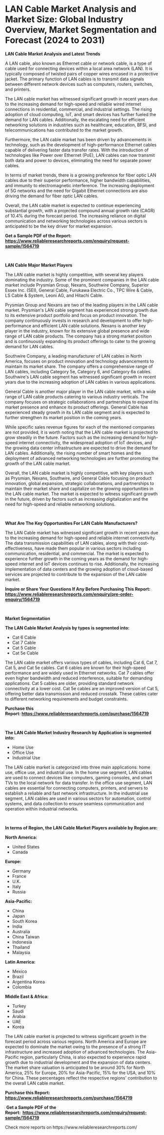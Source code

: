 <p><h1>LAN Cable Market Analysis and Market Size: Global Industry Overview, Market Segmentation and Forecast (2024 to 2031)</h1></p><p><strong>LAN Cable Market Analysis and Latest Trends</strong></p>
<p><p>A LAN cable, also known as Ethernet cable or network cable, is a type of cable used for connecting devices within a local area network (LAN). It is typically composed of twisted pairs of copper wires encased in a protective jacket. The primary function of LAN cables is to transmit data signals between different network devices such as computers, routers, switches, and printers.</p><p>The LAN cable market has witnessed significant growth in recent years due to the increasing demand for high-speed and reliable wired internet connections in residential, commercial, and industrial settings. The rising adoption of cloud computing, IoT, and smart devices has further fueled the demand for LAN cables. Additionally, the escalating need for efficient networking solutions in industries such as healthcare, education, BFSI, and telecommunications has contributed to the market growth.</p><p>Furthermore, the LAN cable market has been driven by advancements in technology, such as the development of high-performance Ethernet cables capable of delivering faster data transfer rates. With the introduction of technologies like Power over Ethernet (PoE), LAN cables can now transmit both data and power to devices, eliminating the need for separate power cables.</p><p>In terms of market trends, there is a growing preference for fiber optic LAN cables due to their superior performance, higher bandwidth capabilities, and immunity to electromagnetic interference. The increasing deployment of 5G networks and the need for Gigabit Ethernet connections are also driving the demand for fiber optic LAN cables.</p><p>Overall, the LAN cable market is expected to continue experiencing substantial growth, with a projected compound annual growth rate (CAGR) of 10.4% during the forecast period. The increasing reliance on digital communication and networking technologies across various sectors is anticipated to be the key driver for market expansion.</p></p>
<p><strong>Get a Sample PDF of the Report:&nbsp; <a href="https://www.reliableresearchreports.com/enquiry/request-sample/1564719">https://www.reliableresearchreports.com/enquiry/request-sample/1564719</a></strong></p>
<p>&nbsp;</p>
<p><strong>LAN Cable Major Market Players</strong></p>
<p><p>The LAN cable market is highly competitive, with several key players dominating the industry. Some of the prominent companies in the LAN cable market include Prysmian Group, Nexans, Southwire Company, Superior Essex Inc. (SEI), General Cable, Furukawa Electric Co., TPC Wire & Cable, LS Cable & System, Leoni AG, and Hitachi Cable.</p><p>Prysmian Group and Nexans are two of the leading players in the LAN cable market. Prysmian's LAN cable segment has experienced strong growth due to its extensive product portfolio and focus on product innovation. The company continuously invests in research and development to offer high-performance and efficient LAN cable solutions. Nexans is another key player in the industry, known for its extensive global presence and wide range of LAN cable products. The company has a strong market position and is continuously expanding its product offerings to cater to the growing demand for LAN cables.</p><p>Southwire Company, a leading manufacturer of LAN cables in North America, focuses on product innovation and technology advancements to maintain its market share. The company offers a comprehensive range of LAN cables, including Category 5e, Category 6, and Category 6a cables. Southwire's LAN cable segment has witnessed significant growth in recent years due to the increasing adoption of LAN cables in various applications.</p><p>General Cable is another major player in the LAN cable market, with a wide range of LAN cable products catering to various industry verticals. The company focuses on strategic collaborations and partnerships to expand its market presence and enhance its product offerings. General Cable has experienced steady growth in its LAN cable segment and is expected to further strengthen its market position in the coming years.</p><p>While specific sales revenue figures for each of the mentioned companies are not provided, it is worth noting that the LAN cable market is projected to grow steadily in the future. Factors such as the increasing demand for high-speed internet connectivity, the widespread adoption of IoT devices, and the growing data center infrastructure are expected to drive the demand for LAN cables. Additionally, the rising number of smart homes and the deployment of advanced networking technologies are further promoting the growth of the LAN cable market.</p><p>Overall, the LAN cable market is highly competitive, with key players such as Prysmian, Nexans, Southwire, and General Cable focusing on product innovation, global expansion, strategic collaborations, and partnerships to maintain their market share and capitalize on the growing opportunities in the LAN cable market. The market is expected to witness significant growth in the future, driven by factors such as increasing digitalization and the need for high-speed and reliable networking solutions.</p></p>
<p>&nbsp;</p>
<p><strong>What Are The Key Opportunities For LAN Cable Manufacturers?</strong></p>
<p><p>The LAN Cable market has witnessed significant growth in recent years due to the increasing demand for high-speed and reliable internet connectivity. The data transmission capabilities of LAN cables, along with their cost-effectiveness, have made them popular in various sectors including communication, residential, and commercial. The market is expected to experience further growth in the coming years as the demand for high-speed internet and IoT devices continues to rise. Additionally, the increasing implementation of data centers and the growing adoption of cloud-based services are projected to contribute to the expansion of the LAN cable market.</p></p>
<p><strong>Inquire or Share Your Questions If Any Before Purchasing This Report: <a href="https://www.reliableresearchreports.com/enquiry/pre-order-enquiry/1564719">https://www.reliableresearchreports.com/enquiry/pre-order-enquiry/1564719</a></strong></p>
<p>&nbsp;</p>
<p><strong>Market Segmentation</strong></p>
<p><strong>The LAN Cable Market Analysis by types is segmented into:</strong></p>
<p><ul><li>Cat 6 Cable</li><li>Cat 7 Cable</li><li>Cat 5 Cable</li><li>Cat 5e Cable</li></ul></p>
<p><p>The LAN cable market offers various types of cables, including Cat 6, Cat 7, Cat 5, and Cat 5e cables. Cat 6 cables are known for their high-speed performance and are widely used in Ethernet networks. Cat 7 cables offer even higher bandwidth and reduced interference, suitable for demanding applications. Cat 5 cables are older, providing standard network connectivity at a lower cost. Cat 5e cables are an improved version of Cat 5, offering better data transmission and reduced crosstalk. These cables cater to different networking requirements and budget constraints.</p></p>
<p><strong>Purchase this Report:&nbsp;<a href="https://www.reliableresearchreports.com/purchase/1564719">https://www.reliableresearchreports.com/purchase/1564719</a></strong></p>
<p>&nbsp;</p>
<p><strong>The LAN Cable Market Industry Research by Application is segmented into:</strong></p>
<p><ul><li>Home Use</li><li>Office Use</li><li>Industrial Use</li></ul></p>
<p><p>The LAN cable market is categorized into three main applications: home use, office use, and industrial use. In the home use segment, LAN cables are used to connect devices like computers, gaming consoles, and smart TVs to the local network for data transfer. In the office use segment, LAN cables are essential for connecting computers, printers, and servers to establish a reliable and fast network infrastructure. In the industrial use segment, LAN cables are used in various sectors for automation, control systems, and data collection to ensure seamless communication and operation within industrial networks.</p></p>
<p>&nbsp;</p>
<p><strong>In terms of Region, the LAN Cable Market Players available by Region are:</strong></p>
<p>
    <p> <strong> North America: </strong>
        <ul>
            <li>United States</li>
            <li>Canada</li>
        </ul>
        </p> 
    <p> <strong> Europe: </strong>
        <ul>
            <li>Germany</li>
            <li>France</li>
            <li>U.K.</li>
            <li>Italy</li>
            <li>Russia</li>
        </ul>
        </p> 
    <p> <strong> Asia-Pacific: </strong>
        <ul>
            <li>China</li>
            <li>Japan</li>
            <li>South Korea</li>
            <li>India</li>
            <li>Australia</li>
            <li>China Taiwan</li>
            <li>Indonesia</li>
            <li>Thailand</li>
            <li>Malaysia</li>
        </ul>
        </p> 
    <p> <strong> Latin America: </strong>
        <ul>
            <li>Mexico</li>
            <li>Brazil</li>
            <li>Argentina Korea</li>
            <li>Colombia</li>
        </ul>
        </p> 
    <p> <strong> Middle East & Africa: </strong>
        <ul>
            <li>Turkey</li>
            <li>Saudi</li>
            <li>Arabia</li>
            <li>UAE</li>
            <li>Korea</li>
        </ul>
    </p>
    </p>
<p><p>The LAN cable market is projected to witness significant growth in the forecast period across various regions. North America and Europe are expected to dominate the market owing to the presence of a strong IT infrastructure and increased adoption of advanced technologies. The Asia-Pacific region, particularly China, is also expected to experience rapid growth due to industrial development and the expansion of data centers. The market share valuation is anticipated to be around 30% for North America, 25% for Europe, 20% for Asia-Pacific, 15% for the USA, and 10% for China. These percentages reflect the respective regions' contribution to the overall LAN cable market.</p></p>
<p><strong>Purchase this Report: <a href="https://www.reliableresearchreports.com/purchase/1564719">https://www.reliableresearchreports.com/purchase/1564719</a></strong></p>
<p>&nbsp;<strong>Get a Sample PDF of the Report:&nbsp;&nbsp;<a href="https://www.reliableresearchreports.com/enquiry/request-sample/1564719">https://www.reliableresearchreports.com/enquiry/request-sample/1564719</a></strong></p>
<p><strong></strong></p>
<p>Check more reports on https://www.reliableresearchreports.com/</p>